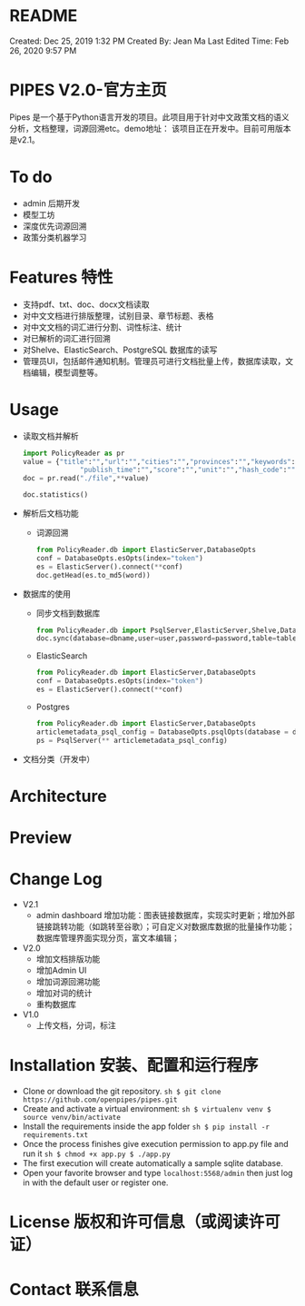 # README

Created: Dec 25, 2019 1:32 PM
Created By: Jean Ma
Last Edited Time: Feb 26, 2020 9:57 PM

# PIPES V2.0-官方主页

Pipes 是一个基于Python语言开发的项目。此项目用于针对中文政策文档的语义分析，文档整理，词源回溯etc。demo地址： 该项目正在开发中。目前可用版本是v2.1。

# To do

- admin 后期开发
- 模型工坊
- 深度优先词源回溯
- 政策分类机器学习

# Features 特性

- 支持pdf、txt、doc、docx文档读取
- 对中文文档进行排版整理，试别目录、章节标题、表格
- 对中文文档的词汇进行分割、词性标注、统计
- 对已解析的词汇进行回溯
- 对Shelve、ElasticSearch、PostgreSQL 数据库的读写
- 管理员UI，包括邮件通知机制。管理员可进行文档批量上传，数据库读取，文档编辑，模型调整等。

# Usage

- 读取文档并解析

    ```python
    import PolicyReader as pr
    value = {"title":"","url":"","cities":"","provinces":"","keywords":"","doc_type":"",
                  "publish_time":"","score":"","unit":"","hash_code":"","resume":""}
    doc = pr.read("./file",**value)

    doc.statistics()
    ```

- 解析后文档功能
    - 词源回溯

        ```python
        from PolicyReader.db import ElasticServer,DatabaseOpts
        conf = DatabaseOpts.esOpts(index="token")
        es = ElasticServer().connect(**conf)
        doc.getHead(es.to_md5(word))
        ```

- 数据库的使用
    - 同步文档到数据库

        ```python
        from PolicyReader.db import PsqlServer,ElasticServer,Shelve,DatabaseOpts
        doc.sync(database=dbname,user=user,password=password,table=tablename)
        ```

    - ElasticSearch

        ```python
        from PolicyReader.db import ElasticServer,DatabaseOpts
        conf = DatabaseOpts.esOpts(index="token")
        es = ElasticServer().connect(**conf)
        ```

    - Postgres

        ```python
        from PolicyReader.db import ElasticServer,DatabaseOpts
        articlemetadata_psql_config = DatabaseOpts.psqlOpts(database = dbname,table = tablename,password = password ,host = PSQL_HOST)
        ps = PsqlServer(** articlemetadata_psql_config)
        ```

- 文档分类（开发中）

# Architecture

# Preview

# Change Log

- V2.1
    - admin dashboard 增加功能：图表链接数据库，实现实时更新；增加外部链接跳转功能（如跳转至谷歌）；可自定义对数据库数据的批量操作功能；数据库管理界面实现分页，富文本编辑；
- V2.0
    - 增加文档排版功能
    - 增加Admin UI
    - 增加词源回溯功能
    - 增加对词的统计
    - 重构数据库
- V1.0
    - 上传文档，分词，标注

# Installation 安装、配置和运行程序

- Clone or download the git repository. `sh $ git clone https://github.com/openpipes/pipes.git`
- Create and activate a virtual environment: `sh $ virtualenv venv $ source venv/bin/activate`
- Install the requirements inside the app folder `sh $ pip install -r requirements.txt`
- Once the process finishes give execution permission to app.py file and run it `sh $ chmod +x app.py $ ./app.py`
- The first execution will create automatically a sample sqlite database.
- Open your favorite browser and type `localhost:5568/admin` then just log in with the default user or register one.

# License 版权和许可信息（或阅读许可证）

# Contact 联系信息